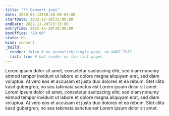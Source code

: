 ```yaml
---
title: "** Concert juni"
date: 2020-05-13T10:58:08-04:00
startDate: 2022-12-20T21:00:00
endDate: 2022-12-20T23:15:00
entryTime: 2022-11-20T20:00:00
boxOffice: "20.00"
state: hh
kind: concert
_build:
  render: false # no permalink/single-page, we WANT THIS
  list: true # but render on the list pages
---
```


Lorem ipsum dolor sit amet, consetetur sadipscing elitr, sed diam nonumy eirmod tempor invidunt ut labore et dolore magna aliquyam erat, sed diam voluptua. At vero eos et accusam et justo duo dolores et ea rebum. Stet clita kasd gubergren, no sea takimata sanctus est Lorem ipsum dolor sit amet. Lorem ipsum dolor sit amet, consetetur sadipscing elitr, sed diam nonumy eirmod tempor invidunt ut labore et dolore magna aliquyam erat, sed diam voluptua. At vero eos et accusam et justo duo dolores et ea rebum. Stet clita kasd gubergren, no sea takimata sanctus est Lorem ipsum dolor sit amet.